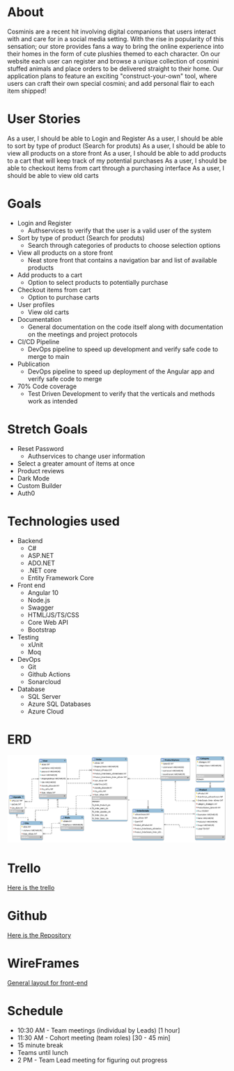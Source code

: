 # About
Cosminis are a recent hit involving digital companions that users interact with and care for in a social media setting. With the rise in popularity of this sensation; our store provides fans a way to bring the online experience into their homes in the form of cute plushies themed to each character. On our website each user can register and browse a unique collection of cosmini stuffed animals and place orders to be delivered straight to their home. Our application plans to feature an exciting "construct-your-own" tool, where
users can craft their own special cosmini; and add personal flair to each item shipped! 

# User Stories
As a user, I should be able to Login and Register
As a user, I should be able to sort by type of product (Search for produts)
As a user, I should be able to view all products on a store front
As a user, I should be able to add products to a cart that will keep track of my potential purchases
As a user, I should be able to checkout items from cart through a purchasing interface
As a user, I should be able to view old carts

# Goals
- Login and Register
    - Authservices to verify that the user is a valid user of the system
- Sort by type of product (Search for produts)
    - Search through categories of products to choose selection options 
- View all products on a store front
    - Neat store front that contains a navigation bar and list of available products
- Add products to a cart
    - Option to select products to potentially purchase
- Checkout items from cart
    - Option to purchase carts 
- User profiles
    - View old carts
- Documentation
    - General documentation on the code itself along with documentation on the meetings and project protocols
- CI/CD Pipeline
    - DevOps pipeline to speed up development and verify safe code to merge to main
- Publication
    - DevOps pipeline to speed up deployment of the Angular app and verify safe code to merge
- 70% Code coverage
    - Test Driven Development to verify that the verticals and methods work as intended

# Stretch Goals
- Reset Password
    - Authservices to change user information
- Select a greater amount of items at once
- Product reviews 
- Dark Mode
- Custom Builder
- Auth0 

# Technologies used
- Backend
    - C#
    - ASP.NET
    - ADO.NET
    - .NET core
    - Entity Framework Core
- Front end
    - Angular 10
    - Node.js
    - Swagger
    - HTML/JS/TS/CSS
    - Core Web API
    - Bootstrap
- Testing
    - xUnit
    - Moq 
- DevOps
    - Git
    - Github Actions
    - Sonarcloud
- Database
    - SQL Server
    - Azure SQL Databases
    - Azure Cloud

# ERD
![ERD](ERD.png)

# Trello
[Here is the trello](https://trello.com/b/O0zGF9j4/juniper-commerce-capstone-1406)

# Github
[Here is the Repository](https://github.com/220620NET/Craft-A-Cosmo)

# WireFrames
[General layout for front-end](https://wireframe.cc/h2u9ws)

# Schedule
- 10:30 AM - Team meetings (individual by Leads) [1 hour]
- 11:30 AM - Cohort meeting (team roles) [30 - 45 min]
- 15 minute break
- Teams until lunch 
- 2 PM - Team Lead meeting for figuring out progress
 